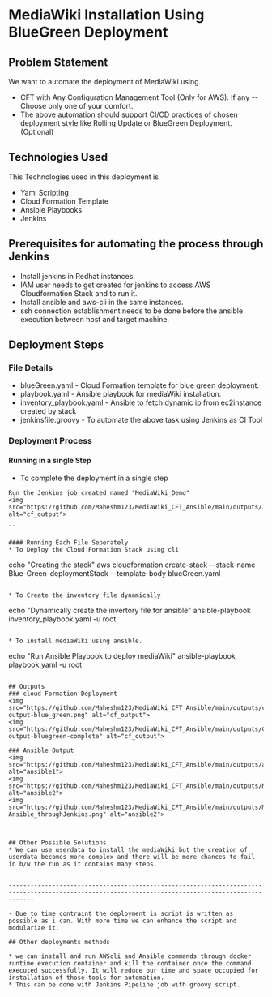# MediaWiki Installation Using BlueGreen Deployment

## Problem Statement
We want to automate the deployment of MediaWiki using.
* CFT with Any Configuration Management Tool (Only for AWS). If any
--
Choose only one of your comfort.
* The above automation should support CI/CD practices of chosen deployment style like Rolling Update or BlueGreen Deployment. (Optional)

## Technologies Used
This Technologies used in this deployment is
* Yaml Scripting
* Cloud Formation Template
* Ansible Playbooks
* Jenkins

## Prerequisites for automating the process through Jenkins
* Install jenkins in Redhat instances.
* IAM user needs to get created for jenkins to access AWS Cloudformation Stack and to run it.
* Install ansible and aws-cli in the same instances.
* ssh connection establishment needs to be done before the ansible execution between host and target machine.

## Deployment Steps

### File Details
* blueGreen.yaml                 - Cloud Formation template for blue green deployment.
* playbook.yaml                  - Ansible playbook for mediaWiki installation.
* inventory_playbook.yaml        - Ansible to fetch dynamic ip from ec2instance created by stack
* jenkinsfile.groovy             - To automate the above task using Jenkins as CI Tool

### Deployment Process

#### Running in a single Step
* To complete the deployment in a single step
```
Run the Jenkins job created named "MediaWiki_Demo"
<img src="https://github.com/Maheshm123/MediaWiki_CFT_Ansible/main/outputs/Jenkins_pipeline_job.png" alt="cf_output">

``

#### Running Each File Seperately
* To Deploy the Cloud Formation Stack using cli
```
echo "Creating the stack"
aws cloudformation create-stack --stack-name Blue-Green-deploymentStack --template-body blueGreen.yaml
```

* To Create the inventory file dynamically
```
echo "Dynamically create the invertory file for ansible"
ansible-playbook inventory_playbook.yaml -u root
```

* To install mediaWiki using ansible.
```
echo "Run Ansible Playbook to deploy mediaWiki"
ansible-playbook playbook.yaml -u root
```

## Outputs
### cloud Formation Deployment
<img src="https://github.com/Maheshm123/MediaWiki_CFT_Ansible/main/outputs/cf-output-blue_green.png" alt="cf_output">
<img src="https://github.com/Maheshm123/MediaWiki_CFT_Ansible/main/outputs/Cf-output-bluegreen-complete" alt="cf_output">

### Ansible Output
<img src="https://github.com/Maheshm123/MediaWiki_CFT_Ansible/main/outputs/ansible_connection.png" alt="ansible1">
<img src="https://github.com/Maheshm123/MediaWiki_CFT_Ansible/main/outputs/MediawikiSetup_throughJenkins3.png" alt="ansible2">
<img src="https://github.com/Maheshm123/MediaWiki_CFT_Ansible/main/outputs/MediawikiSetup-Ansible_throughJenkins.png" alt="ansible2">



## Other Possible Solutions
* We can use userdata to install the mediaWiki but the creation of userdata becomes more complex and there will be more chances to fail in b/w the run as it contains many steps.


---------------------------------------------------------------------------------------------------------------------------------------------------

- Due to time contraint the deployment is script is written as possible as i can. With more time we can enhance the script and modularize it.

## Other deployments methods

* we can install and run AWScli and Ansible commands through docker runtime execution container and kill the container once the command executed successfully. It will reduce our time and space occupied for installation of those tools for automation.
* This can be done with Jenkins Pipeline job with groovy script.
